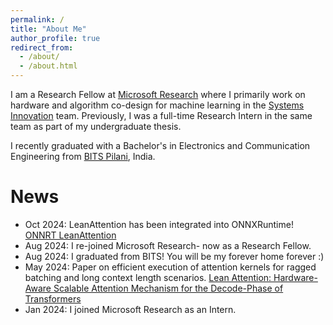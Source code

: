 ```yaml
---
permalink: /
title: "About Me"
author_profile: true
redirect_from: 
  - /about/
  - /about.html
---
```


I am a Research Fellow at [Microsoft Research](https://www.microsoft.com/en-us/research/) where I primarily work on hardware and algorithm co-design for machine learning in the [Systems Innovation](https://www.microsoft.com/en-us/research/group/systems-innovation/) team. 
Previously, I was a full-time Research Intern in the same team as part of my undergraduate thesis. 

I recently graduated with a Bachelor's in Electronics and Communication Engineering from [BITS Pilani](https://www.bits-pilani.ac.in/), India. 

News
======
* Oct 2024: LeanAttention has been integrated into ONNXRuntime! [ONNRT LeanAttention](https://github.com/microsoft/onnxruntime/commit/de93f40240459953a6e3bbb86b6ad83eaeab681f)
* Aug 2024: I re-joined Microsoft Research- now as a Research Fellow.
* Aug 2024: I graduated from BITS! You will be my forever home forever :)
* May 2024: Paper on efficient execution of attention kernels for ragged batching and long context length scenarios. [Lean Attention: Hardware-Aware Scalable Attention Mechanism for the Decode-Phase of Transformers](https://arxiv.org/pdf/2405.10480)
* Jan 2024: I joined Microsoft Research as an Intern.
